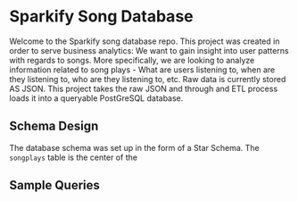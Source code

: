# Sparkify Song Database
Welcome to the Sparkify song database repo. This project was created in order to serve business analytics: We want to gain insight into user patterns with regards to songs. More specifically, we are looking to analyze information related to song plays - What are users listening to, when are they listening to, who are they listening to, etc. Raw data is currently stored AS JSON. This project takes the raw JSON and through and ETL process loads it into a queryable PostGreSQL database.

## Schema Design
The database schema was set up in the form of a Star Schema. The `songplays` table is the center of the

## Sample Queries
